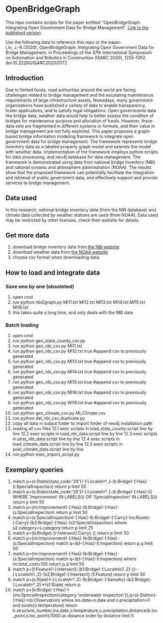 # OpenBridgeGraph
This repo contains scripts for the paper entitled "OpenBridgeGraph: Integrating Open Government Data for Bridge Management".
[Link to the published version](http://www.iaarc.org/publications/2020_proceedings_of_the_37th_isarc/openbridgegraph-integrating_open_government_data_for_bridge_management.html)


Use the following data to reference this repo or the paper:  
Lin, J.-R.(2020), OpenBridgeGraph: Integrating Open Government Data for Bridge Management. in Proceedings of the 37th International Symposium on Automation and Robotics in Construction (ISARC 2020), 1255-1262. doi:10.22260/ISARC2020/0172

## Introduction
Due to limited funds, road authorities around the world are facing challenges related to bridge management and the escalating maintenance requirements of large infrastructure assets. Nowadays, many government organizations have published a variety of data to enable transparency, foster applications, and to satisfy legal obligations. Open governments data like bridge data, weather data would help to better assess the condition of bridges for maintenance purpose and allocation of funds. However, these data sets are fragmented in different systems or formats, and their value in bridge management are not fully explored. This paper proposes a graph-based bridge information modeling framework to integrate open government data for bridge management. The framework represents bridge inventory data as a labeled property graph model and extends the model with weather data. Implementation of the framework employs python scripts for data processing, and neo4j database for data management. The framework is demonstrated using data from national bridge inventory (NBI) and national oceanic and atmosphere administration (NOAA). The results show that the proposed framework can potentially facilitate the integration and retrieval of public government data, and effectively support and provide services to bridge management.

## Data used
In this research, national bridge inventory data (from the NBI database) and climate data collected by weather stations are used (from NOAA). Data used may be restricted by other licenses, check their website for details.

## Get more data
1. download bridge inventory data from [the NBI website](https://www.fhwa.dot.gov/bridge/nbi.cfm)
2. download weather data from [the NOAA website](https://www.ncdc.noaa.gov/cdo-web/)
3. choose csv format when downloading data.

## How to load and integrate data
### Save one by one (obsoleted)
1. open cmd
2. run python nbi2graph.py MI11.txt MI12.txt MI13.txt MI14.txt MI15.txt MI16.txt
3. this takes quite a long time, and only deals with the NBI data

### Batch loading
1. open cmd
2. run python gen_state_county_csv.py
3. run python gen_nbi_csv.py MI11.txt
4. run python gen_nbi_csv.py MI12.txt true #append csv to previously generated
5. run python gen_nbi_csv.py MI13.txt true #append csv to previously generated
6. run python gen_nbi_csv.py MI14.txt true #append csv to previously generated
7. run python gen_nbi_csv.py MI15.txt true #append csv to previously generated
8. run python gen_nbi_csv.py MI16.txt true #append csv to previously generated
8. run python gen_nbi_csv.py WI16.txt true #append csv to previously generated
9. run python gen_climate_csv.py MI_Climate.csv
10. run python del_nbi_csv_duplicate.py
11. copy all data in output folder to import folder of neo4j installation path
12. loading all csv files
12.1 exec scripts in load_state_county.script line by line
12.2 exec scripts in load_nbi_data.script line by line
12.3 exec scripts in post_nbi_data.script line by line
12.4 exec scripts in load_climate_data.script line by line
12.5 exec scripts in post_climate_data.script line by line
13. run python exec_import_script.py

## Exemplary queries
1. match p=(s:State{state_code:'26'})-[:LocateIn*..]-(b:Bridge)-[:Has]-(i:SpecialInspection) return p limit 50
2. match p=(s:State{state_code:'26'})-[:LocateIn*..]-(b:Bridge)-[:Has]-(i) WHERE 'Improvement' IN LABELS(i) OR 'SpecialInspection' IN LABELS(i) return p limit 50
3. match p=(im:Improvement)-[:Has]-(b:Bridge)-[:Has]-(s:SpecialInspection) return p limit 50
4. match p=(s:SpecialInspection)-[:Has]-(b:Bridge)-[:Carry]-(ro:Route)-[:Carry]-(b2:Bridge)-[:Has]-(s2:SpecialInspection) where s2.category=s.category return p limit 25
5. match p=(b:Bridge)-[r:Intersect|:Carry]-() return p limit 30
6. match p=(im:Improvement)-[:Has]-(b:Bridge)-[:Has]-(s:SpecialInspection) match q=(b)-[:Has]-(i:Inspection) return p,q limit 50
7. match p=(im:Improvement)-[:Has]-(b:Bridge)-[:Has]-(s:SpecialInspection) match q=(b)-[:Has]-(i:Inspection) where im.total_cost>100  return p,q limit 50
8. match p=(f:Feature)-[:Intersect]-(b1:Bridge)-[:LocateIn*1..2]-()-[:LocateIn*1..2]-(b2:Bridge)-[:Intersect]-(f:Feature) return p limit 30
9. match p=(s:State)<-[:LocateIn*..2]-(b:Bridge)-[:SameAs]-(b2:Bridge)-[:LocateIn*..2]->(s1:State) return p
10. match p=(b:Bridge)-[:Has]->(ins:SpecialInspection{category:'underwater inspection'}),q=(s:Station)-[:Has]->(o:Observation) where ins.date=o.date and o.precipitation>0 and exists(o.temperature) return b.structure_number,ins.date,o.temperature,o.precipitation,distance(b.loc_point,s.loc_point)/1000 as distance order by distance limit 5
